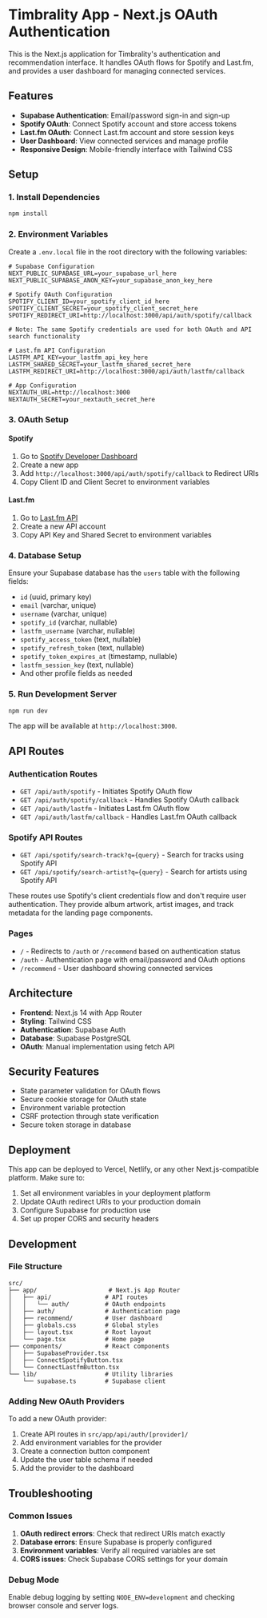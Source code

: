 # Timbrality App - Next.js OAuth Authentication

This is the Next.js application for Timbrality's authentication and recommendation interface. It handles OAuth flows for Spotify and Last.fm, and provides a user dashboard for managing connected services.

## Features

- **Supabase Authentication**: Email/password sign-in and sign-up
- **Spotify OAuth**: Connect Spotify account and store access tokens
- **Last.fm OAuth**: Connect Last.fm account and store session keys
- **User Dashboard**: View connected services and manage profile
- **Responsive Design**: Mobile-friendly interface with Tailwind CSS

## Setup

### 1. Install Dependencies

```bash
npm install
```

### 2. Environment Variables

Create a `.env.local` file in the root directory with the following variables:

```env
# Supabase Configuration
NEXT_PUBLIC_SUPABASE_URL=your_supabase_url_here
NEXT_PUBLIC_SUPABASE_ANON_KEY=your_supabase_anon_key_here

# Spotify OAuth Configuration
SPOTIFY_CLIENT_ID=your_spotify_client_id_here
SPOTIFY_CLIENT_SECRET=your_spotify_client_secret_here
SPOTIFY_REDIRECT_URI=http://localhost:3000/api/auth/spotify/callback

# Note: The same Spotify credentials are used for both OAuth and API search functionality

# Last.fm API Configuration
LASTFM_API_KEY=your_lastfm_api_key_here
LASTFM_SHARED_SECRET=your_lastfm_shared_secret_here
LASTFM_REDIRECT_URI=http://localhost:3000/api/auth/lastfm/callback

# App Configuration
NEXTAUTH_URL=http://localhost:3000
NEXTAUTH_SECRET=your_nextauth_secret_here
```

### 3. OAuth Setup

#### Spotify

1. Go to [Spotify Developer Dashboard](https://developer.spotify.com/dashboard)
2. Create a new app
3. Add `http://localhost:3000/api/auth/spotify/callback` to Redirect URIs
4. Copy Client ID and Client Secret to environment variables

#### Last.fm

1. Go to [Last.fm API](https://www.last.fm/api/account/create)
2. Create a new API account
3. Copy API Key and Shared Secret to environment variables

### 4. Database Setup

Ensure your Supabase database has the `users` table with the following fields:

- `id` (uuid, primary key)
- `email` (varchar, unique)
- `username` (varchar, unique)
- `spotify_id` (varchar, nullable)
- `lastfm_username` (varchar, nullable)
- `spotify_access_token` (text, nullable)
- `spotify_refresh_token` (text, nullable)
- `spotify_token_expires_at` (timestamp, nullable)
- `lastfm_session_key` (text, nullable)
- And other profile fields as needed

### 5. Run Development Server

```bash
npm run dev
```

The app will be available at `http://localhost:3000`.

## API Routes

### Authentication Routes

- `GET /api/auth/spotify` - Initiates Spotify OAuth flow
- `GET /api/auth/spotify/callback` - Handles Spotify OAuth callback
- `GET /api/auth/lastfm` - Initiates Last.fm OAuth flow
- `GET /api/auth/lastfm/callback` - Handles Last.fm OAuth callback

### Spotify API Routes

- `GET /api/spotify/search-track?q={query}` - Search for tracks using Spotify API
- `GET /api/spotify/search-artist?q={query}` - Search for artists using Spotify API

These routes use Spotify's client credentials flow and don't require user authentication. They provide album artwork, artist images, and track metadata for the landing page components.

### Pages

- `/` - Redirects to `/auth` or `/recommend` based on authentication status
- `/auth` - Authentication page with email/password and OAuth options
- `/recommend` - User dashboard showing connected services

## Architecture

- **Frontend**: Next.js 14 with App Router
- **Styling**: Tailwind CSS
- **Authentication**: Supabase Auth
- **Database**: Supabase PostgreSQL
- **OAuth**: Manual implementation using fetch API

## Security Features

- State parameter validation for OAuth flows
- Secure cookie storage for OAuth state
- Environment variable protection
- CSRF protection through state verification
- Secure token storage in database

## Deployment

This app can be deployed to Vercel, Netlify, or any other Next.js-compatible platform. Make sure to:

1. Set all environment variables in your deployment platform
2. Update OAuth redirect URIs to your production domain
3. Configure Supabase for production use
4. Set up proper CORS and security headers

## Development

### File Structure

```
src/
├── app/                    # Next.js App Router
│   ├── api/               # API routes
│   │   └── auth/          # OAuth endpoints
│   ├── auth/              # Authentication page
│   ├── recommend/         # User dashboard
│   ├── globals.css        # Global styles
│   ├── layout.tsx         # Root layout
│   └── page.tsx           # Home page
├── components/            # React components
│   ├── SupabaseProvider.tsx
│   ├── ConnectSpotifyButton.tsx
│   └── ConnectLastfmButton.tsx
└── lib/                   # Utility libraries
    └── supabase.ts        # Supabase client
```

### Adding New OAuth Providers

To add a new OAuth provider:

1. Create API routes in `src/app/api/auth/[provider]/`
2. Add environment variables for the provider
3. Create a connection button component
4. Update the user table schema if needed
5. Add the provider to the dashboard

## Troubleshooting

### Common Issues

1. **OAuth redirect errors**: Check that redirect URIs match exactly
2. **Database errors**: Ensure Supabase is properly configured
3. **Environment variables**: Verify all required variables are set
4. **CORS issues**: Check Supabase CORS settings for your domain

### Debug Mode

Enable debug logging by setting `NODE_ENV=development` and checking browser console and server logs.
